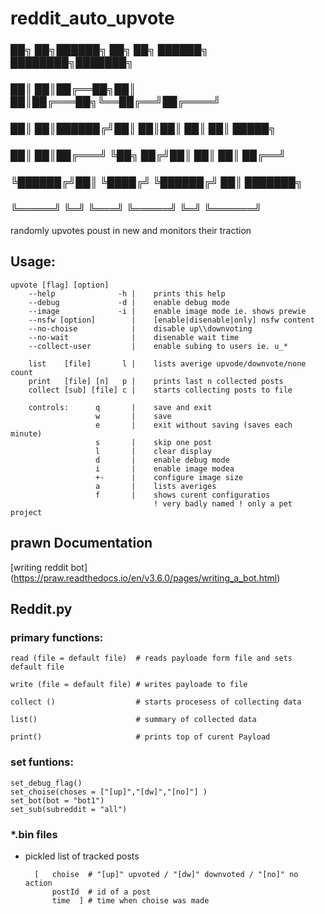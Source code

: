 # reddit\_auto\_upvote


### ██╗   ██╗██████╗ ██╗   ██╗ ██████╗ ████████╗███████╗
### ██║   ██║██╔══██╗██║   ██║██╔═══██╗╚══██╔══╝██╔════╝
### ██║   ██║██████╔╝██║   ██║██║   ██║   ██║   █████╗  
### ██║   ██║██╔═══╝ ╚██╗ ██╔╝██║   ██║   ██║   ██╔══╝  
### ╚██████╔╝██║      ╚████╔╝ ╚██████╔╝   ██║   ███████╗
###  ╚═════╝ ╚═╝       ╚═══╝   ╚═════╝    ╚═╝   ╚══════╝

randomly upvotes poust in new and monitors their traction

## Usage:

```usage
upvote [flag] [option] 
	--help              -h |	prints this help
	--debug             -d |	enable debug mode
	--image             -i |	enable image mode ie. shows prewie
	--nsfw [option]        |	[enable|disenable|only] nsfw content
	--no-choise            |	disable up\\downvoting
	--no-wait              |	disenable wait time
	--collect-user         |	enable subing to users ie. u_*

	list    [file]       l |	lists averige upvode/downvote/none count
	print   [file] [n]   p |	prints last n collected posts 
	collect [sub] [file] c |	starts collecting posts to file
	
	controls:      q       |	save and exit
	               w       |	save
	               e       |	exit without saving (saves each minute)
	               s       |	skip one post
	               l       |	clear display
	               d       |	enable debug mode
	               i       |	enable image modea
	               +-      |	configure image size
	               a       |	lists averiges 
	               f       |	shows curent configuratios
	                        	! very badly named ! only a pet project
```



## prawn Documentation
 [writing reddit bot] (https://praw.readthedocs.io/en/v3.6.0/pages/writing_a_bot.html)




## Reddit.py
	

### primary functions:
	read (file = default file)  # reads payloade form file and sets default file

	write (file = default file) # writes payloade to file

	collect ()					# starts procesess of collecting data

	list()						# summary of collected data

	print()						# prints top of curent Payload


### set funtions:
	
	set_debug_flag()
	set_choise(choses = ["[up]","[dw]","[no]"] )
	set_bot(bot = "bot1")
	set_sub(subreddit = "all")

### \*.bin files
+ pickled list of tracked posts 

		[ 	choise 	# "[up]" upvoted / "[dw]" downvoted / "[no]" no action
			postId 	# id of a post
			time  ]	# time when choise was made
